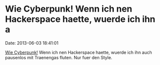 Wie Cyberpunk! Wenn ich nen Hackerspace haette, wuerde ich ihn a
================================================================

Date: 2013-06-03 18:41:01

[Wie
Cyberpunk!](https://twitter.com/tparsi/status/341184686296559616/photo/1)
Wenn ich nen Hackerspace haette, wuerde ich ihn auch pausenlos mit
Traenengas fluten. Nur fuer den Style.
